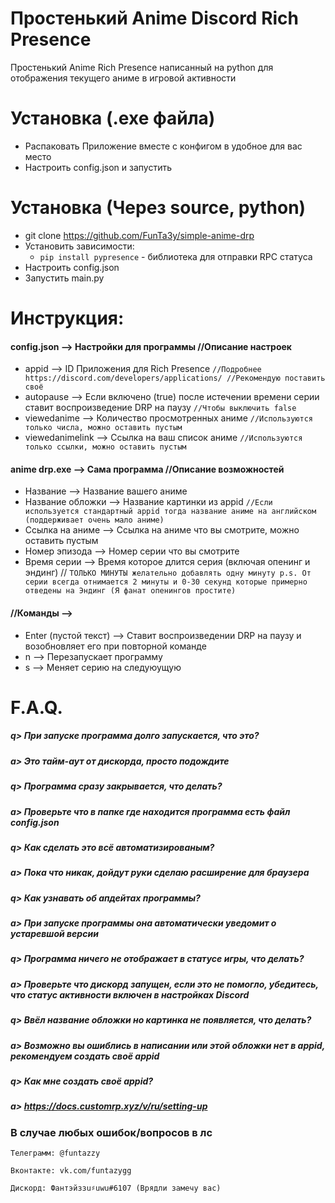 # Простенький Anime Discord Rich Presence

Простенький Anime Rich Presence написанный на python для отображения текущего аниме в игровой активности

# Установка (.exe файла)
* Распаковать Приложение вместе с конфигом в удобное для вас место 
* Настроить config.json и запустить

# Установка (Через source, python)
* git clone https://github.com/FunTa3y/simple-anime-drp
* Установить зависимости: 
    * `pip install pypresence` - библиотека для отправки RPC статуса
* Настроить config.json
* Запустить main.py

# Инструкция:
#### config.json --> Настройки для программы //Описание настроек
* appid --> ID Приложения для Rich Presence `//Подробнее https://discord.com/developers/applications/ //Рекомендую поставить своё`
* autopause --> Если включено (true) после истечении времени серии ставит воспроизведение DRP на паузу `//Чтобы выключить false`
* viewedanime --> Количество просмотренных аниме `//Используются только числа, можно оставить пустым`
* viewedanimelink --> Ссылка на ваш список аниме `//Используются только ссылки, можно оставить пустым`

#### anime drp.exe --> Сама программа //Описание возможностей
* Название --> Название вашего аниме
* Название обложки --> Название картинки из appid `//Если используется стандартный appid тогда название аниме на английском (поддерживает очень мало аниме)`
* Ссылка на аниме --> Ссылка на аниме что вы смотрите, можно оставить пустым
* Номер эпизода --> Номер серии что вы смотрите
* Время серии --> Время которое длится серия (включая опенинг и эндинг) // `ТОЛЬКО МИНУТЫ желательно добавлять одну минуту p.s. От серии всегда отнимается 2 минуты и 0-30 секунд которые примерно отведены на Эндинг (Я фанат опенингов простите)`
#### //Команды -->
* Enter (пустой текст) --> Ставит воспроизведении DRP на паузу и возобновляет его при повторной команде
* n --> Перезапускает программу
* s --> Меняет серию на следуюущую

# F.A.Q.

##### q> При запуске программа долго запускается, что это?
##### a> Это тайм-аут от дискорда, просто подождите
 
##### q> Программа сразу закрывается, что делать?
##### a> Проверьте что в папке где находится программа есть файл config.json
 
##### q> Как сделать это всё автоматизированым?
##### a> Пока что никак, дойдут руки сделаю расширение для браузера
 
##### q> Как узнавать об апдейтах программы?
##### a> При запуске программы она автоматически уведомит о устаревшой версии
 
##### q> Программа ничего не отображает в статусе игры, что делать?
##### a> Проверьте что дискорд запущен, если это не помогло, убедитесь, что статус активности включен в настройках Discord
 
##### q> Ввёл название обложки но картинка не появляется, что делать?
##### a> Возможно вы ошиблись в написании или этой обложки нет в appid, рекомендуем создать своё appid 
 
##### q> Как мне создать своё appid?
##### a> https://docs.customrp.xyz/v/ru/setting-up

### В случае любых ошибок/вопросов в лс 
`Телеграмм: @funtazzy`

`Вконтакте: vk.com/funtazygg`

`Дискорд: Фантэйззu♯uwu#6107 (Врядли замечу вас)`
